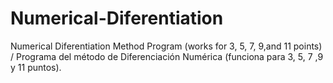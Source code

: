 # Numerical-Diferentiation
Numerical Diferentiation Method Program (works for 3, 5, 7, 9,and 11 points) / Programa del método de Diferenciación Numérica (funciona para 3, 5, 7 ,9 y 11 puntos).

